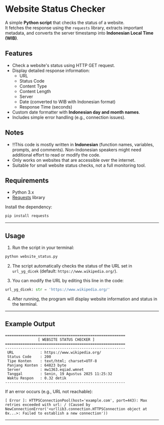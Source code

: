# Website Status Checker

A simple **Python script** that checks the status of a website.  
It fetches the response using the `requests` library, extracts important metadata, and converts the server timestamp into **Indonesian Local Time (WIB)**.

## Features

- Check a website's status using HTTP GET request.  
- Display detailed response information:
  - URL  
  - Status Code  
  - Content Type  
  - Content Length  
  - Server  
  - Date (converted to WIB with Indonesian format)  
  - Response Time (seconds)  
- Custom date formatter with **Indonesian day and month names**.  
- Includes simple error handling (e.g., connection issues).  

## Notes

- ‼️This code is mostly written in **Indonesian** (function names, variables, prompts, and comments). Non-Indonesian speakers might need additional effort to read or modify the code.  
- Only works on websites that are accessible over the internet.  
- Suitable for small website status checks, not a full monitoring tool.  

## Requirements

- Python 3.x  
- [Requests](https://pypi.org/project/requests/) library  

Install the dependency:

```bash
pip install requests
```

---

## Usage
1. Run the script in your terminal:

```bash
python website_status.py
```

2. The script automatically checks the status of the URL set in `url_yg_dicek` (default: `https://www.wikipedia.org/`).

3. You can modify the URL by editing this line in the code:

```python
url_yg_dicek: str = 'https://www.wikipedia.org/'
```

4. After running, the program will display website information and status in the terminal.

---

## Example Output

```
=======================================================
               [ WEBSITE STATUS CHECKER ]
=======================================================
-------------------------------------------------------
 URL            : https://www.wikipedia.org/
 Status Code    : 200
 Tipe Konten    : text/html; charset=UTF-8
 Panjang Konten : 64823 byte
 Server         : mw1363.eqiad.wmnet
 Tanggal        : Senin, 19 Agustus 2025 11:25:32
 Waktu Respon   : 0.32 detik
-------------------------------------------------------
```

If an error occurs (e.g., URL not reachable):

```
[ Error ]: HTTPSConnectionPool(host='example.com', port=443): Max retries exceeded with url: / (Caused by NewConnectionError('<urllib3.connection.HTTPSConnection object at 0x...>: Failed to establish a new connection'))
```

---
